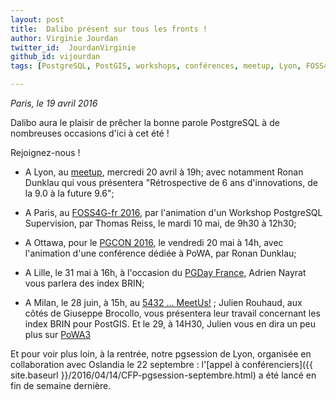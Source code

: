 ```yaml
---
layout: post
title:  Dalibo présent sur tous les fronts !
author: Virginie Jourdan
twitter_id:  JourdanVirginie   
github_id: vijourdan
tags: [PostgreSQL, PostGIS, workshops, conférences, meetup, Lyon, FOSS4G, pgcon, pgday, BRIN, meetus, Italie, Canada, Dalibo]

---
```

*Paris, le 19 avril 2016*

Dalibo aura le plaisir de prêcher la bonne parole PostgreSQL à de nombreuses occasions d'ici à cet été !


<!--MORE-->

Rejoignez-nous !

  * A Lyon, au [meetup](http://www.meetup.com/fr-FR/PostgreSQL-User-Group-Lyon/events/230034143/?eventId=230034143), mercredi 20 avril à 19h; avec notamment Ronan Dunklau qui vous présentera "Rétrospective de 6 ans d'innovations, de la 9.0 à la future 9.6";

  * A Paris, au [FOSS4G-fr 2016](http://osgeo.asso.fr/foss4gfr-2016/programme.html), par l'animation d'un Workshop PostgreSQL Supervision, par Thomas Reiss, le mardi 10 mai, de 9h30 à 12h30;

  * A Ottawa, pour le [PGCON 2016](https://www.pgcon.org/2016/schedule/events/951.en.html), le vendredi 20 mai à 14h, avec l'animation d'une conférence dédiée à PoWA, par Ronan Dunklau;

  * A Lille, le 31 mai à 16h, à l'occasion du [PGDay France](http://www.pgday.fr/programme.html#index-brin), Adrien Nayrat vous parlera des index BRIN;

  * A Milan, le 28 juin, à 15h, au [5432 ... MeetUs!](http://5432meet.us/en/schedule/talk-5-en/) ; Julien Rouhaud, aux côtés de Giuseppe Brocollo, vous présentera leur travail concernant les index BRIN pour PostGIS.
Et le 29, à 14H30, Julien vous en dira un peu plus sur [PoWA3](http://5432meet.us/en/schedule/talk-9-en/)

Et pour voir plus loin, à la rentrée, notre pgsession de Lyon, organisée en collaboration avec Oslandia le 22 septembre : l'[appel à conférenciers]({{ site.baseurl }}/2016/04/14/CFP-pgsession-septembre.html) a été lancé en fin de semaine dernière.
